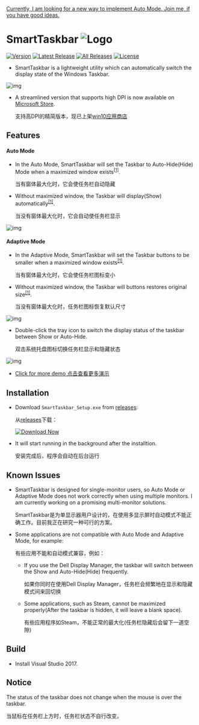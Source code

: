 [Currently, I am looking for a new way to implement Auto Mode. Join me, if you have good ideas.](https://github.com/ChanpleCai/SmartTaskbar/issues/27)

SmartTaskbar  ![Logo](https://github.com/ChanpleCai/SmartTaskbar/blob/master/logo/logo_blue_24x24.png)
=====
[![Version](https://badge.fury.io/gh/ChanpleCai%2FSmartTaskbar.svg)](https://github.com/ChanpleCai/SmartTaskbar/releases/download/v1.1.9/SmartTaskbar_Setup.exe)
[![Latest Release](https://img.shields.io/github/downloads/ChanpleCai/SmartTaskbar/latest/total.svg)](https://github.com/ChanpleCai/SmartTaskbar/releases/download/v1.1.9/SmartTaskbar_Setup.exe)
[![All Releases](https://img.shields.io/github/downloads/ChanpleCai/SmartTaskbar/total.svg)](https://github.com/ChanpleCai/SmartTaskbar/releases)
[![License](http://img.shields.io/:license-MIT-blue.svg?style=flat)](LICENSE)

* SmartTaskbar is a lightweight utility which can automatically switch the display state of the Windows Taskbar.
  
![img](https://github.com/ChanpleCai/SmartTaskbar/blob/master/demo/Context_Menu.gif)

* A streamlined version that supports high DPI is now available on [Microsoft Store](https://www.microsoft.com/en-us/p/smarttaskbar/9pjm69mps6t9?activetab=pivot%3aoverviewtab).

  支持高DPI的精简版本，现已上架[win10应用商店](https://www.microsoft.com/zh-cn/p/smarttaskbar/9pjm69mps6t9?activetab=pivot%3aoverviewtab#)

Features
-----

#### Auto Mode

* In the Auto Mode, SmartTaskbar will set the Taskbar to Auto-Hide(Hide) Mode when a maximized window exists<sup>[[1]](#footnote)</sup>.

  当有窗体最大化时，它会使任务栏自动隐藏
  
* Without maximized window, the Taskbar will display(Show) automatically<sup>[[1]](#footnote)</sup>.

  当没有窗体最大化时，它会自动使任务栏显示

![img](https://github.com/ChanpleCai/SmartTaskbar/blob/master/demo/Hide_Show.gif)

#### Adaptive Mode

* In the Adaptive Mode, SmartTaskbar will set the Taskbar buttons to be smaller when a maximized window exists<sup>[[1]](#footnote)</sup>.

  当有窗体最大化时，它会使任务栏图标变小
  
* Without maximized window, the Taskbar will buttons restores original size<sup>[[1]](#footnote)</sup>.

  当没有窗体最大化时，任务栏图标恢复默认尺寸

![img](https://github.com/ChanpleCai/SmartTaskbar/blob/master/demo/Adaptive_Mode.gif)

* Double-click the tray icon to switch the display status of the taskbar between Show or Auto-Hide.
  
    双击系统托盘图标切换任务栏显示和隐藏状态
  
![img](https://github.com/ChanpleCai/SmartTaskbar/blob/master/demo/Double-click.gif)

* [Click for more demo 点击查看更多演示](https://github.com/ChanpleCai/SmartTaskbar/tree/master/demo)

Installation
-----
* Download `SmartTaskbar_Setup.exe` from [releases](https://github.com/ChanpleCai/SmartTaskbar/releases):

  从[releases](https://github.com/ChanpleCai/SmartTaskbar/releases)下载：
  
  [![Download Now](https://github.com/ChanpleCai/SmartTaskbar/blob/master/img/Download_Softpedia.png)](https://github.com/ChanpleCai/SmartTaskbar/releases/download/v1.1.9/SmartTaskbar_Setup.exe) 

* It will start running in the background after the installtion.

  安装完成后，程序会自动在后台运行

Known Issues
----
  
* SmartTaskbar is designed for single-monitor users, so Auto Mode or Adaptive Mode does not work correctly when using multiple monitors. I am currently working on a promising multi-monitor solutions.

  SmartTaskbar是为单显示器用户设计的，在使用多显示屏时自动模式不能正确工作。目前我正在研究一种可行的方案。
  
* Some applications are not compatible with Auto Mode and Adaptive Mode, for example:

  有些应用不能和自动模式兼容，例如：
  
    * If you use the Dell Display Manager, the taskbar will switch between the Show and Auto-Hide(Hide) frequently.
    
      如果你同时在使用Dell Display Manager，任务栏会频繁地在显示和隐藏模式间来回切换
      
    * Some applications, such as Steam, cannot be maximized properly(After the taskbar is hidden, it will leave a blank space).
    
      有些应用程序如Steam，不能正常的最大化(任务栏隐藏后会留下一道空隙)

Build
-----
* Install Visual Studio 2017.



Notice
------
<a name="footnote"> The status of the taskbar does not change when the mouse is over the taskbar.</a>  

   当鼠标在任务栏上方时，任务栏状态不自行改变。
